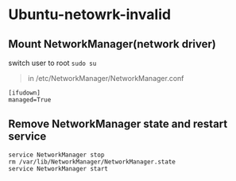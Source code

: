 # Ubuntu-netowrk-invalid
## Mount NetworkManager(network driver)
switch user to root `sudo su`
> in /etc/NetworkManager/NetworkManager.conf
```file
[ifudown]
managed=True
```
## Remove NetworkManager state and restart service
```
service NetworkManager stop
rm /var/lib/NetworkManager/NetworkManager.state
service NetworkManager start
```
